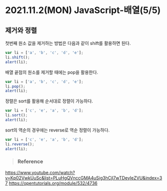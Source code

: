 # 2021.11.2(MON) JavaScript-배열(5/5)
## 제거와 정렬

첫번째 원소 값을 제거하는 방법은 다음과 같이 shift를 활용하면 된다.

```javascript
var li = ['a', 'b', 'c', 'd', 'e'];
li.shift();
alert(li);
```
배열 끝점의 원소를 제거할 때에는 pop을 활용한다.

```javascript
var li = ['a', 'b', 'c', 'd', 'e'];
li.pop();
alert(li);
```
정렬은 sort를 활용해 순서대로 정렬이 가능하다.

```javascript
var li = ['c', 'e', 'a', 'b', 'd'];
li.sort();
alert(li);
```
sort의 역순의 경우에는 reverse로 역순 정렬이 가능하다.

```javascript
var li = ['c', 'e', 'a', 'b', 'd'];
li.reverse();
alert(li);
```


>### Reference

<https://www.youtube.com/watch?v=Kp02VwkUuSc&list=PLuHgQVnccGMA4uSig3hCjl7wTDeyIeZVU&index=37>
<https://opentutorials.org/module/532/4736>
